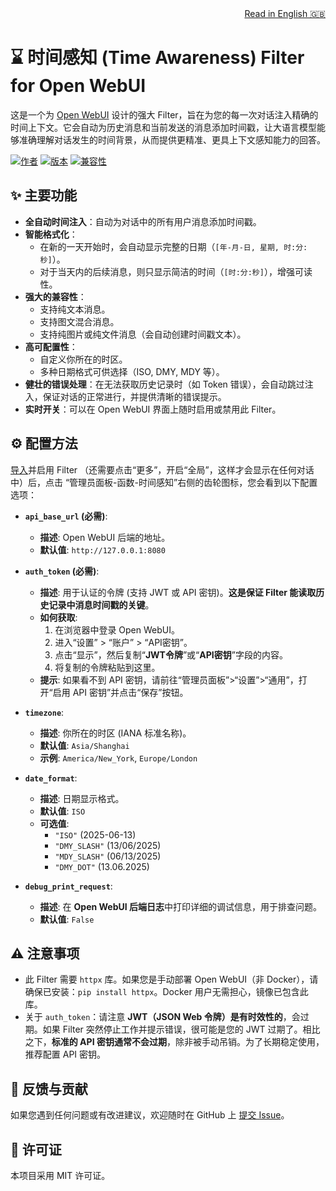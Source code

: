 <div align="right">
<a href="./README.md">Read in English 🇬🇧</a>
</div>

# ⌛ 时间感知 (Time Awareness) Filter for Open WebUI

这是一个为 [Open WebUI](https://github.com/open-webui/open-webui) 设计的强大 Filter，旨在为您的每一次对话注入精确的时间上下文。它会自动为历史消息和当前发送的消息添加时间戳，让大语言模型能够准确理解对话发生的时间背景，从而提供更精准、更具上下文感知能力的回答。

[![作者](https://img.shields.io/badge/作者-CookSleep-blue.svg)](https://github.com/CookSleep)
[![版本](https://img.shields.io/badge/版本-1.0-brightgreen.svg)]()
[![兼容性](https://img.shields.io/badge/Open_WebUI-%3E%3D0.6.10-orange.svg)]()

## ✨ 主要功能

- **全自动时间注入**：自动为对话中的所有用户消息添加时间戳。
- **智能格式化**：
  - 在新的一天开始时，会自动显示完整的日期（`[年-月-日, 星期, 时:分:秒]`）。
  - 对于当天内的后续消息，则只显示简洁的时间（`[时:分:秒]`），增强可读性。
- **强大的兼容性**：
  - 支持纯文本消息。
  - 支持图文混合消息。
  - 支持纯图片或纯文件消息（会自动创建时间戳文本）。
- **高可配置性**：
  - 自定义你所在的时区。
  - 多种日期格式可供选择（ISO, DMY, MDY 等）。
- **健壮的错误处理**：在无法获取历史记录时（如 Token 错误），会自动跳过注入，保证对话的正常进行，并提供清晰的错误提示。
- **实时开关**：可以在 Open WebUI 界面上随时启用或禁用此 Filter。

## ⚙️ 配置方法

[导入](https://openwebui.com/f/cooksleep/%E6%97%B6%E9%97%B4%E6%84%9F%E7%9F%A5)并启用 Filter （还需要点击“更多”，开启“全局”，这样才会显示在任何对话中）后，点击 “管理员面板-函数-时间感知”右侧的齿轮图标，您会看到以下配置选项：

-   **`api_base_url` (必需)**:
    -   **描述**: Open WebUI 后端的地址。
    -   **默认值**: `http://127.0.0.1:8080`

-   **`auth_token` (必需)**:
    -   **描述**: 用于认证的令牌 (支持 JWT 或 API 密钥)。**这是保证 Filter 能读取历史记录中消息时间戳的关键**。
    -   **如何获取**:
        1.  在浏览器中登录 Open WebUI。
        2.  进入“设置” > “账户” > “API密钥”。
        3.  点击“显示”，然后复制“**JWT令牌**”或“**API密钥**”字段的内容。
        4.  将复制的令牌粘贴到这里。
    -   **提示**: 如果看不到 API 密钥，请前往“管理员面板”>“设置”>“通用”，打开“启用 API 密钥”并点击“保存”按钮。

-   **`timezone`**:
    -   **描述**: 你所在的时区 (IANA 标准名称)。
    -   **默认值**: `Asia/Shanghai`
    -   **示例**: `America/New_York`, `Europe/London`

-   **`date_format`**:
    -   **描述**: 日期显示格式。
    -   **默认值**: `ISO`
    -   **可选值**:
        -   `"ISO"` (2025-06-13)
        -   `"DMY_SLASH"` (13/06/2025)
        -   `"MDY_SLASH"` (06/13/2025)
        -   `"DMY_DOT"` (13.06.2025)

-   **`debug_print_request`**:
    -   **描述**: 在 **Open WebUI 后端日志**中打印详细的调试信息，用于排查问题。
    -   **默认值**: `False`

## ⚠️ 注意事项

-   此 Filter 需要 `httpx` 库。如果您是手动部署 Open WebUI（非 Docker），请确保已安装：`pip install httpx`。Docker 用户无需担心，镜像已包含此库。
-   关于 `auth_token`：请注意 **JWT（JSON Web 令牌）是有时效性的**，会过期。如果 Filter 突然停止工作并提示错误，很可能是您的 JWT 过期了。相比之下，**标准的 API 密钥通常不会过期**，除非被手动吊销。为了长期稳定使用，推荐配置 API 密钥。

## 💬 反馈与贡献

如果您遇到任何问题或有改进建议，欢迎随时在 GitHub 上 [提交 Issue](https://github.com/CookSleep/Time-Awareness-Filter-for-Open-WebUI/issues)。

## 📜 许可证

本项目采用 MIT 许可证。
